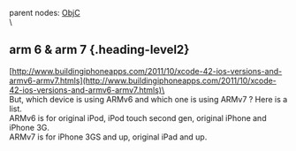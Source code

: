parent nodes: [ObjC](ObjC.html)\
\

arm 6 & arm 7 {.heading-level2}
-------------

[http://www.buildingiphoneapps.com/2011/10/xcode-42-ios-versions-and-armv6-armv7.htmls](http://www.buildingiphoneapps.com/2011/10/xcode-42-ios-versions-and-armv6-armv7.htmls)\
 \
 But, which device is using ARMv6 and which one is using ARMv7 ? Here is
a list.\
 ARMv6 is for original iPod, iPod touch second gen, original iPhone and
iPhone 3G.\
 ARMv7 is for iPhone 3GS and up, original iPad and up.
